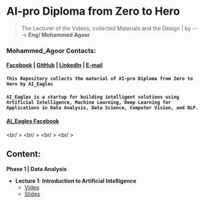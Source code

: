 # AI-pro Diploma from Zero to Hero
> The Lecturer of the Videos, collected Materials and the Design | by --->  __Eng/ Mohammed Agoor__  <br />

### Mohammed_Agoor Contacts:
#### [Facebook](https://www.facebook.com/agoormachine/) |  [GitHub](https://www.facebook.com/AGOOR97/) |  [LinkedIn](https://www.facebook.com/mlagoor/) |  [E-mail](mohammedagoor1997@gmail.com)  <br />
 

#### `This Repository collects the material of AI-pro Diploma from Zero to Hero by AI_Eagles `  <br />
#### `AI_Eagles is a startup for building intelligent solutions using Artificial Intelligence, Machine Learning, Deep Learning for Applications in Data Analysis, Data Science, Computer Vision, and NLP.`   <br /> 
#### [AI_Eagles Facebook](https://www.facebook.com/AIEagles/)

<br/ >
<br/ >
<br/ >
<br/ >


## Content:
__Phase 1 | Data Analysis__
- __Lecture 1__: **Introduction to Artificial Intelligence**
  - [Video](https://www.youtube.com/watch?v=oWpiRKboJMA&list=PLPL82Je6Igwgpe-m6hwBQOl878BTkWWSN)
  - [Slides](https://docs.google.com/presentation/d/1ubWWmCZGZKdkh0_-7xUL2giMTt4X5N9p/edit?usp=sharing&ouid=105945864425439571814&rtpof=true&sd=true)
